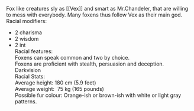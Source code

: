 Fox like creatures sly as [[Vex]] and smart as Mr.Chandeler, that are willing to mess with everybody. Many foxens thus follow Vex as their main god.  
Racial modifiers:  
+ 2 charisma  
+ 2 wisdom  
+ 2 int  
Racial features:  
Foxens can speak common and two by choice.  
Foxens are proficient with stealth, persuasion and deception.  
Darkvision  
Racial Stats:  
Average height: 180 cm (5.9 feet)  
Average weight:  75 kg (165 pounds)  
Possible fur colour: Orange-ish or brown-ish with white or light gray patterns.